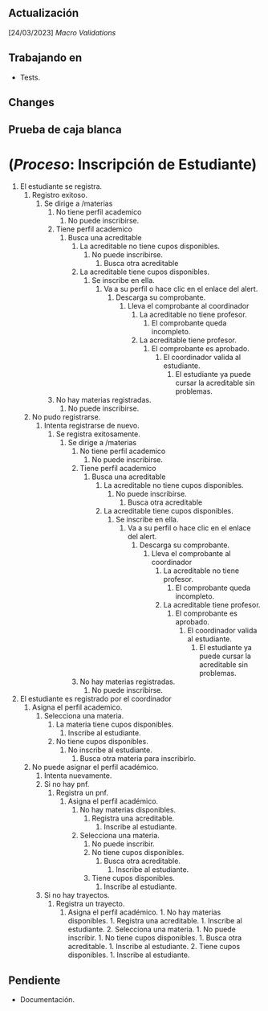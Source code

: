 ## **Actualización**
[24/03/2023] *Macro Validations*

## **Trabajando en**
-   Tests.
## **Changes**



## **Prueba de caja blanca**
# (*Proceso*: Inscripción de Estudiante)
1. El estudiante se registra.
    1.  Registro exitoso.
        1.  Se dirige a /materias
            1.  No tiene perfil academico
                1.  No puede inscribirse.
            2.  Tiene perfil academico
                1.  Busca una acreditable
                    1.  La acreditable no tiene cupos disponibles.
                        1.  No puede inscribirse.
                            1.  Busca otra acreditable
                    2.  La acreditable tiene cupos disponibles.
                        1.  Se inscribe en ella.
                            1.  Va a su perfil o hace clic en el enlace del alert.
                                1.  Descarga su comprobante.
                                    1.  Lleva el comprobante al coordinador
                                        1.  La acreditable no tiene profesor.
                                            1.  El comprobante queda incompleto.
                                        2.  La acreditable tiene profesor.
                                            1.  El comprobante es aprobado.
                                                1.  El coordinador valida al estudiante.
                                                    1.  El estudiante ya puede cursar la acreditable sin problemas.
            3.  No hay materias registradas.
                1.  No puede inscribirse.
    2.  No pudo registrarse.
        1.  Intenta registrarse de nuevo.
            1.  Se registra exitosamente.
                1.  Se dirige a /materias
                    1.  No tiene perfil academico
                        1.  No puede inscribirse.
                    2.  Tiene perfil academico
                        1.  Busca una acreditable
                            1.  La acreditable no tiene cupos disponibles.
                                1.  No puede inscribirse.
                                    1.  Busca otra acreditable
                            2.  La acreditable tiene cupos disponibles.
                                1.  Se inscribe en ella.
                                    1.  Va a su perfil o hace clic en el enlace del alert.
                                        1.  Descarga su comprobante.
                                            1.  Lleva el comprobante al coordinador
                                                1.  La acreditable no tiene profesor.
                                                    1.  El comprobante queda incompleto.
                                                2.  La acreditable tiene profesor.
                                                    1.  El comprobante es aprobado.
                                                        1.  El coordinador valida al estudiante.
                                                            1.  El estudiante ya puede cursar la acreditable sin problemas.
                    3.  No hay materias registradas.
                        1.  No puede inscribirse.
2. El estudiante es registrado por el coordinador
    1.  Asigna el perfil academico.
        1.  Selecciona una materia.
            1.  La materia tiene cupos disponibles.
                1.  Inscribe al estudiante.
            2.  No tiene cupos disponibles.
                1.  No inscribe al estudiante.
                    1.  Busca otra materia para inscribirlo.
    2.  No puede asignar el perfil académico.
        1.  Intenta nuevamente.
        2.  Si no hay pnf.
            1.  Registra un pnf.
                1.  Asigna el perfil académico.
                    1.  No hay materias disponibles.
                        1.  Registra una acreditable.
                            1.  Inscribe al estudiante.
                    2.  Selecciona una materia.
                        1.  No puede inscribir.
                        1.  No tiene cupos disponibles.
                            1.  Busca otra acreditable.
                                1.  Inscribe al estudiante.
                        2.  Tiene cupos disponibles.
                            1.  Inscribe al estudiante.
        3.  Si no hay trayectos.
            1.  Registra un trayecto.
                1.  Asigna el perfil académico.
                        1.  No hay materias disponibles.
                            1.  Registra una acreditable.
                                1.  Inscribe al estudiante.
                        2.  Selecciona una materia.
                            1.  No puede inscribir.
                            1.  No tiene cupos disponibles.
                                1.  Busca otra acreditable.
                                    1.  Inscribe al estudiante.
                            2.  Tiene cupos disponibles.
                                1.  Inscribe al estudiante.

## **Pendiente**
-   Documentación.